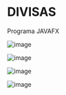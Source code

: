 # DIVISAS
Programa JAVAFX 


![image](https://github.com/MiguelF2910/DIVISAS/assets/147889328/f301d075-2099-45c7-81e0-5d22fe0ddc8b)

![image](https://github.com/MiguelF2910/DIVISAS/assets/147889328/52f7d67b-6ed1-49a4-a579-b2db140f0803)

![image](https://github.com/MiguelF2910/DIVISAS/assets/147889328/a16b1f67-d5ca-478b-8aeb-ca593ab23f5f)

![image](https://github.com/MiguelF2910/DIVISAS/assets/147889328/bd3c3f50-8bc5-4ef5-b4a9-3e257623db4d)

